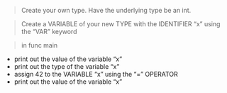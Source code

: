 > Create your own type. Have the underlying type be an int.

> Create a VARIABLE of your new TYPE with the IDENTIFIER “x” using the “VAR” keyword

> in func main

- print out the value of the variable “x”
- print out the type of the variable “x”
- assign 42 to the VARIABLE “x” using the “=” OPERATOR
- print out the value of the variable “x”
